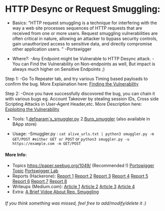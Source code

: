 # HTTP Desync or Request Smuggling:
- Basics:
"HTTP request smuggling is a technique for interfering with the way a web site processes sequences of HTTP requests that are received from one or more users. Request smuggling vulnerabilities are often critical in nature, allowing an attacker to bypass security controls, gain unauthorized access to sensitive data, and directly compromise other application users. " -Portswigger

- Where?:
 -Any Endpoint might be Vulnerable to HTTP Desync attack.
 -You can Find the Vulnerability on Non-endpoints as well, But impact is always much higher on Sensitive Endpoints ;)

Step 1:
-Go To Repeater tab, and try various Timing based payloads to confirm the bug. More Explaination here:
[Finding the Vulnerability](https://portswigger.net/web-security/request-smuggling/finding)

Step 2:
-Once you have successfully discovored the bug, you can chain it with various bugs eg. Account Takeover by stealing session IDs, Cross side Scripting Attacks in User-Agent Header,etc. More Description here:
[Exploiting the Vulnerability](https://portswigger.net/web-security/request-smuggling/exploiting)

- Tools:
1.[defparam`s_smuggler.py](https://github.com/defparam/smuggler)
2.[Burp_smuggler](https://github.com/PortSwigger/http-request-smuggler) (also available in BApp store)
    
- Usage:
-Smuggler.py :
    ``` cat alive_urls.txt | python3 smuggler.py -m GET/POST #either GET or POST ```
           or
    ``` python3 smuggler.py -u https://example.com -m GET/POST  ```

#### More Info:
- Topics
https://paper.seebug.org/1049/ (Recommended !)
[Portswigger Topic](https://portswigger.net/research/http-desync-attacks-request-smuggling-reborn)
[Portswigger Lab](https://portswigger.net/web-security/request-smuggling)
- Reports (Hackerone):
[Report 1](https://hackerone.com/reports/737140)
[Report 2](https://hackerone.com/reports/867952)
[Report 3](https://hackerone.com/reports/498052)
[Report 4](https://hackerone.com/reports/526880)
[Report 5](https://hackerone.com/reports/771666)
[Report 6](https://hackerone.com/reports/753939)
[Report 7](https://hackerone.com/reports/648434 )
[Report 8](https://hackerone.com/reports/740037)
- Writeups (Medium.com):
[Article 1](https://medium.com/@ricardoiramar/the-powerful-http-request-smuggling-af208fafa142)
[Article 2](https://medium.com/cyberverse/http-request-smuggling-in-plain-english-7080e48df8b4)
[Article 3](https://medium.com/@cc1h2e1/write-up-of-two-http-requests-smuggling-ff211656fe7d)
[Article 4](https://medium.com/bugbountywriteup/crossing-the-borders-the-illegal-trade-of-http-requests-57da188520ca)
- Extra:
[A Brief Vidoe About Req. Smuggling](https://youtu.be/gzM4wWA7RFo)

###### If you think something was missed, feel free to add/modify/delete it :)

